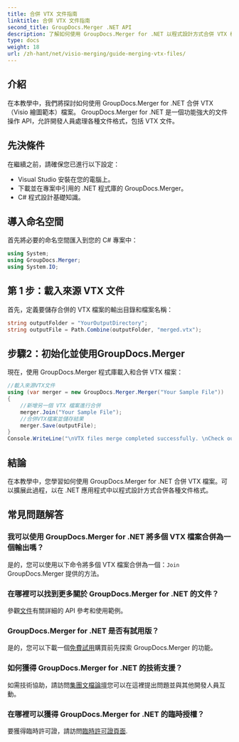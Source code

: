 ```yaml
---
title: 合併 VTX 文件指南
linktitle: 合併 VTX 文件指南
second_title: GroupDocs.Merger .NET API
description: 了解如何使用 GroupDocs.Merger for .NET 以程式設計方式合併 VTX 檔案。帶有程式碼範例的分步指南。
type: docs
weight: 18
url: /zh-hant/net/visio-merging/guide-merging-vtx-files/
---
```

## 介紹
在本教學中，我們將探討如何使用 GroupDocs.Merger for .NET 合併 VTX（Visio 繪圖範本）檔案。 GroupDocs.Merger for .NET 是一個功能強大的文件操作 API，允許開發人員處理各種文件格式，包括 VTX 文件。
## 先決條件
在繼續之前，請確保您已進行以下設定：
- Visual Studio 安裝在您的電腦上。
- 下載並在專案中引用的 .NET 程式庫的 GroupDocs.Merger。
- C# 程式設計基礎知識。

## 導入命名空間
首先將必要的命名空間匯入到您的 C# 專案中：
```csharp
using System; 
using GroupDocs.Merger;
using System.IO;
```
## 第 1 步：載入來源 VTX 文件
首先，定義要儲存合併的 VTX 檔案的輸出目錄和檔案名稱：
```csharp
string outputFolder = "YourOutputDirectory";
string outputFile = Path.Combine(outputFolder, "merged.vtx");
```
## 步驟2：初始化並使用GroupDocs.Merger
現在，使用 GroupDocs.Merger 程式庫載入和合併 VTX 檔案：
```csharp
//載入來源VTX文件
using (var merger = new GroupDocs.Merger.Merger("Your Sample File"))
{
    //新增另一個 VTX 檔案進行合併
    merger.Join("Your Sample File");
    //合併VTX檔案並儲存結果
    merger.Save(outputFile);
}
Console.WriteLine("\nVTX files merge completed successfully. \nCheck output in {0}", outputFolder);
```

## 結論
在本教學中，您學習如何使用 GroupDocs.Merger for .NET 合併 VTX 檔案。可以擴展此過程，以在 .NET 應用程式中以程式設計方式合併各種文件格式。

## 常見問題解答
### 我可以使用 GroupDocs.Merger for .NET 將多個 VTX 檔案合併為一個輸出嗎？
是的，您可以使用以下命令將多個 VTX 檔案合併為一個：`Join` GroupDocs.Merger 提供的方法。
### 在哪裡可以找到更多關於 GroupDocs.Merger for .NET 的文件？
參觀[文件](https://reference.groupdocs.com/merger/net/)有關詳細的 API 參考和使用範例。
### GroupDocs.Merger for .NET 是否有試用版？
是的，您可以下載一個[免費試用](https://releases.groupdocs.com/)購買前先探索 GroupDocs.Merger 的功能。
### 如何獲得 GroupDocs.Merger for .NET 的技術支援？
如需技術協助，請訪問[集團文檔論壇](https://forum.groupdocs.com/c/merger/32)您可以在這裡提出問題並與其他開發人員互動。
### 在哪裡可以獲得 GroupDocs.Merger for .NET 的臨時授權？
要獲得臨時許可證，請訪問[臨時許可證頁面](https://purchase.groupdocs.com/temporary-license/).